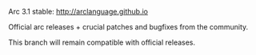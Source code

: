 Arc 3.1 stable: http://arclanguage.github.io

Official arc releases + crucial patches and bugfixes from the community.

This branch will remain compatible with official releases.
